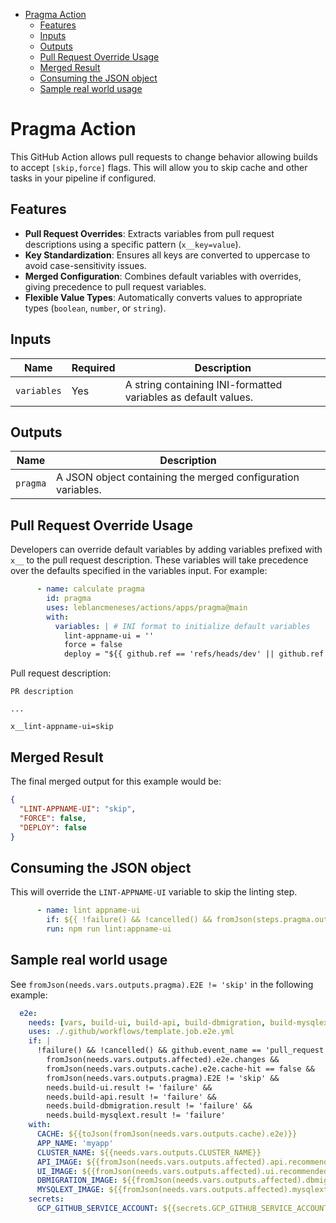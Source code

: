 - [Pragma Action](#pragma-action)
  - [Features](#features)
  - [Inputs](#inputs)
  - [Outputs](#outputs)
  - [Pull Request Override Usage](#pull-request-override-usage)
  - [Merged Result](#merged-result)
  - [Consuming the JSON object](#consuming-the-json-object)
  - [Sample real world usage](#sample-real-world-usage)

# Pragma Action

This GitHub Action allows pull requests to change behavior allowing builds to accept `[skip,force]` flags.
This will allow you to skip cache and other tasks in your pipeline if configured.

## Features
- **Pull Request Overrides**: Extracts variables from pull request descriptions using a specific pattern (`x__key=value`).
- **Key Standardization**: Ensures all keys are converted to uppercase to avoid case-sensitivity issues.
- **Merged Configuration**: Combines default variables with overrides, giving precedence to pull request variables.
- **Flexible Value Types**: Automatically converts values to appropriate types (`boolean`, `number`, or `string`).

## Inputs

| Name       | Required | Description                                                  |
|------------|----------|--------------------------------------------------------------|
| `variables`| Yes      | A string containing INI-formatted variables as default values. |

## Outputs

| Name    | Description                                      |
|---------|--------------------------------------------------|
| `pragma`| A JSON object containing the merged configuration variables. |

## Pull Request Override Usage

Developers can override default variables by adding variables prefixed with `x__` to the pull request description.
These variables will take precedence over the defaults specified in the variables input. For example:

```yaml
      - name: calculate pragma
        id: pragma
        uses: leblancmeneses/actions/apps/pragma@main
        with:
          variables: | # INI format to initialize default variables
            lint-appname-ui = ''
            force = false
            deploy = "${{ github.ref == 'refs/heads/dev' || github.ref == 'refs/heads/prod' }}"

```

Pull request description:

```
PR description

...

x__lint-appname-ui=skip
```

## Merged Result

The final merged output for this example would be:

```json
{
  "LINT-APPNAME-UI": "skip",
  "FORCE": false,
  "DEPLOY": false
}
```

## Consuming the JSON object

This will override the `LINT-APPNAME-UI` variable to skip the linting step.

```yaml
      - name: lint appname-ui
        if: ${{ !failure() && !cancelled() && fromJson(steps.pragma.outputs.pragma).LINT-APPNAME-UI != 'skip' }}
        run: npm run lint:appname-ui
```

## Sample real world usage

See `fromJson(needs.vars.outputs.pragma).E2E != 'skip'` in the following example:

```yaml
  e2e:
    needs: [vars, build-ui, build-api, build-dbmigration, build-mysqlext]
    uses: ./.github/workflows/template.job.e2e.yml
    if: |
      !failure() && !cancelled() && github.event_name == 'pull_request' &&
        fromJson(needs.vars.outputs.affected).e2e.changes &&
        fromJson(needs.vars.outputs.cache).e2e.cache-hit == false &&
        fromJson(needs.vars.outputs.pragma).E2E != 'skip' &&
        needs.build-ui.result != 'failure' &&
        needs.build-api.result != 'failure' &&
        needs.build-dbmigration.result != 'failure' &&
        needs.build-mysqlext.result != 'failure'
    with:
      CACHE: ${{toJson(fromJson(needs.vars.outputs.cache).e2e)}}
      APP_NAME: 'myapp'
      CLUSTER_NAME: ${{needs.vars.outputs.CLUSTER_NAME}}
      API_IMAGE: ${{fromJson(needs.vars.outputs.affected).api.recommended_imagetags[0]}}
      UI_IMAGE: ${{fromJson(needs.vars.outputs.affected).ui.recommended_imagetags[0]}}
      DBMIGRATION_IMAGE: ${{fromJson(needs.vars.outputs.affected).dbmigration.recommended_imagetags[0]}}
      MYSQLEXT_IMAGE: ${{fromJson(needs.vars.outputs.affected).mysqlext.recommended_imagetags[0]}}
    secrets:
      GCP_GITHUB_SERVICE_ACCOUNT: ${{secrets.GCP_GITHUB_SERVICE_ACCOUNT_DEV}}
```
